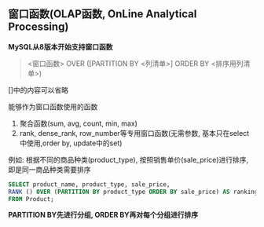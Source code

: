 ## 窗口函数(OLAP函数, OnLine Analytical Processing)

**MySQL从8版本开始支持窗口函数**

> <窗口函数> OVER ([PARTITION BY <列清单>] ORDER BY <排序用列清单>)

\[\]中的内容可以省略

能够作为窗口函数使用的函数

1. 聚合函数(sum, avg, count, min, max)
2. rank, dense_rank, row_number等专用窗口函数(无需参数, 基本只在select中使用,order by, update中的set)


例如: 根据不同的商品种类(product_type), 按照销售单价(sale_price)进行排序, 即是同一商品种类需要排序

```SQL
SELECT product_name, product_type, sale_price,
RANK () OVER (PARTITION BY product_type ORDER BY sale_price) AS ranking
FROM Product;
```

**PARTITION BY先进行分组, ORDER BY再对每个分组进行排序**
